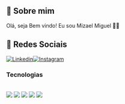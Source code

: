 ## 🚀 Sobre mim
Olá, seja Bem vindo!
Eu sou Mizael Miguel 👋🏾
## 🚀 Redes Sociais
[![Linkedin](https://img.shields.io/badge/LinkedIn-0077B5?style=for-the-badge&logo=linkedin&logoColor=white)](https://www.linkedin.com/in/mizaelmiguels/)[![Instagram](https://img.shields.io/badge/Instagram-E4405F?style=for-the-badge&logo=instagram&logoColor=white)](https://www.instagram.com/mizael.mrs/) 


### Tecnologias
<div style="display: inline_block"> <br/>
<img align ="center" src= "https://img.shields.io/badge/HTML-239120?style=for-the-badge&logo=html5&logoColor=white" >
<img align ="center" src= "https://img.shields.io/badge/CSS3-1572B6?style=for-the-badge&logo=css3&logoColor=white" >
<img align ="center" src= "https://img.shields.io/badge/JavaScript-F7DF1E?style=for-the-badge&logo=javascript&logoColor=black" >
<img align ="center" src= "https://img.shields.io/badge/Java-ED8B00?style=for-the-badge&logo=openjdk&logoColor=white" >
<img align ="center" src= "https://img.shields.io/badge/PostgreSQL-316192?style=for-the-badge&logo=postgresql&logoColor=white" >  
<div>
